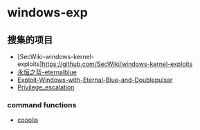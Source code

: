 # windows-exp
## 搜集的项目
* [SecWiki-windows-kernel-exploits]https://github.com/SecWiki/windows-kernel-exploits
* [永恒之蓝-eternalblue](https://github.com/krubottom/OSCP-Study/tree/master/exploit-notes)
* [Exploit-Windows-with-Eternal-Blue-and-Doublepulsar](https://github.com/lsh4ck/Exploit-Windows-with-Eternal-Blue-and-Doublepulsar)
* [Privilege_escalation](https://github.com/lsh4ck/Privilege_escalation)

### command functions
* [cooolis](https://cooolis.payloads.online/)
